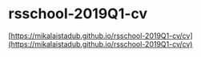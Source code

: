 # rsschool-2019Q1-cv

[https://mikalaistadub.github.io/rsschool-2019Q1-cv/cv](https://mikalaistadub.github.io/rsschool-2019Q1-cv/cv)